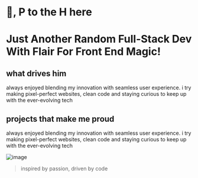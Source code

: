 # 👋, P to the H here 

<!--
**magvtv/magvtv** is a ✨ _special_ ✨ repository because its `README.md` (this file) appears on your GitHub profile.
Here are some ideas to get you started:

- 🔭 I’m currently working on ...
- 🌱 I’m currently learning ...
- 👯 I’m looking to collaborate on ...
- 🤔 I’m looking for help with ...
- 💬 Ask me about ...
- 📫 How to reach me: ...
- 😄 Pronouns: ...
- ⚡ Fun fact: ...
-->
# Just Another Random Full-Stack Dev With Flair For Front End Magic!
## what drives him
always enjoyed blending my innovation with seamless user experience. i try making pixel-perfect websites, clean code and staying curious to keep up with the ever-evolving tech


## projects that make me proud
always enjoyed blending my innovation with seamless user experience. i try making pixel-perfect websites, clean code and staying curious to keep up with the ever-evolving tech

![image]({https://img.shields.io/badge/JSS-F7DF1E?style=for-the-badge&logo=JSS&logoColor=white})
> inspired by passion, driven by code
